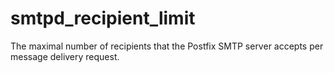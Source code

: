 # smtpd_recipient_limit 


The maximal number of recipients that the Postfix SMTP server
accepts per message delivery request.



